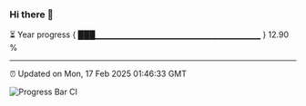 ### Hi there 👋

⏳ Year progress { ███▁▁▁▁▁▁▁▁▁▁▁▁▁▁▁▁▁▁▁▁▁▁▁▁▁▁▁ } 12.90 %

---

⏰ Updated on Mon, 17 Feb 2025 01:46:33 GMT

![Progress Bar CI](https://github.com/ZhaoGui/ZhaoGui/workflows/Progress%20Bar%20CI/badge.svg)
